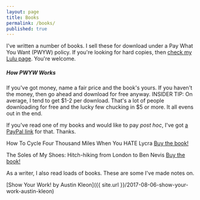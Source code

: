 ```yaml
---
layout: page
title: Books
permalink: /books/
published: true
---
```

I've written a number of books. I sell these for download under a Pay What You Want (PWYW) policy. If you're looking for hard copies, then [check my Lulu page](http://www.lulu.com/shop/search.ep?contributorId=990132). You're welcome. 

<h5>How PWYW Works</h5>
If you've got money, name a fair price and the book's yours. If you haven't the money, then go ahead and download for free anyway. INSIDER TIP: On average, I tend to get $1-2 per download. That's a lot of people downloading for free and the lucky few chucking in $5 or more. It all evens out in the end. 

If you've read one of my books and would like to pay _post hoc_, I've got [a PayPal link](http://paypal.me/dcisbusy) for that. Thanks.

<script src="https://gumroad.com/js/gumroad.js"></script>
How To Cycle Four Thousand Miles When You HATE Lycra <a class="gumroad-button" href="https://gum.co/hatelycra" target="_blank">Buy the book!</a>

The Soles of My Shoes: Hitch-hiking from London to Ben Nevis <a class="gumroad-button" href="https://gum.co/soles" target="_blank">Buy the book!</a>

As a writer, I also read loads of books. These are some I've made notes on.

[Show Your Work! by Austin Kleon]({{ site.url }}/2017-08-06-show-your-work-austin-kleon)

